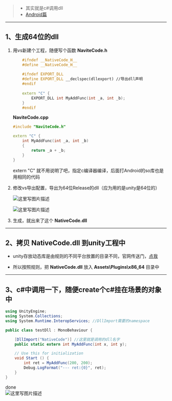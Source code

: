 > - 其实就是c#调用dll
> - [Android篇](http://blog.csdn.net/yangxuan0261/article/details/52420833)


---
## 1、生成64位的dll

1. 用vs新建个工程，随便写个函数
	**NaviteCode.h**
	```cpp
		#ifndef __NativeCode_H__
		#define __NativeCode_H__
		
		#ifndef EXPORT_DLL
		#define EXPORT_DLL __declspec(dllexport) //导出dll声明
		#endif
		
		extern "C" {
			EXPORT_DLL int MyAddFunc(int _a, int _b);
		}
		#endif
	```
	
	**NaviteCode.cpp**
	```cpp
	#include "NaviteCode.h"
	
	extern "C" {
		int MyAddFunc(int _a, int _b)
		{
			return _a + _b;
		}
	}
	```
	
	extern "C" 就不用说明了吧，指定c编译器编译，后面打Android的so库也是用相同的代码


2. 修改vs导出配置，导出为64位Release的dll（应为用的是unity是64位的）  

	![这里写图片描述](http://img.blog.csdn.net/20160903011215814)
	
	![这里写图片描述](http://img.blog.csdn.net/20160903010922973)

3. 生成，就出来了这个 **NativeCode.dll**
	
	
---
## 2、拷贝 **NativeCode.dll** 到unity工程中

- unity存放动态库是由规则的不同平台放置的目录不同，官网传送门，[点我](https://docs.unity3d.com/Manual/PluginInspector.html)

- 所以按照规则，把 **NativeCode.dll** 放入 **Assets\Plugins\x86_64** 目录中

---
## 3、c#中调用一下，随便create个c#挂在场景的对象中
```csharp
using UnityEngine;
using System.Collections;
using System.Runtime.InteropServices; //DllImport需要的namespace

public class testDll : MonoBehaviour {

    [DllImport("NativeCode")] //这里就是调用的dll名字
    public static extern int MyAddFunc(int x, int y);

    // Use this for initialization
    void Start () {
        int ret = MyAddFunc(200, 200);
        Debug.LogFormat("--- ret:{0}", ret);
	}
}
```

done  
![这里写图片描述](http://img.blog.csdn.net/20160903012547207)

	